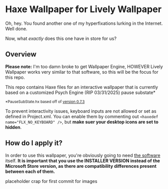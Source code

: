 # Haxe Wallpaper for Lively Wallpaper
Oh, hey. You found another one of my hyperfixations lurking in the Internet. Well done.

Now, what *exactly* does this one have in store for us?

## Overview
**Please note:** I'm too damn broke to get Wallpaper Engine, HOWEVER Lively Wallpaper works very similar to that software, so this will be the focus for this repo.

This repo contains Haxe files for an interactive wallpaper that is currently based on a customized Psych Engine (RIP 03/31/2025) pause substate*

<sup>*PauseSubState.hx based off of [version 0.7.3](https://github.com/ShadowMario/FNF-PsychEngine/releases/tag/0.7.3)</sup>

To prevent interactivity issues, keyboard inputs are not allowed or set as defined in Project.xml. You can enable them by commenting out `<haxedef name="FLX_NO_KEYBOARD" />`, but **make suer your desktop icons are set to hidden**.

## How do I apply it?
In order to use this wallpaper, you're obviously going to need [the software](https://www.rocksdanister.com/lively) itself. **It is important that you use the INSTALLER VERSION instead of the Microsoft Store version, as there are compatibility differences present between each of them.**

placeholder crap for first commit for images